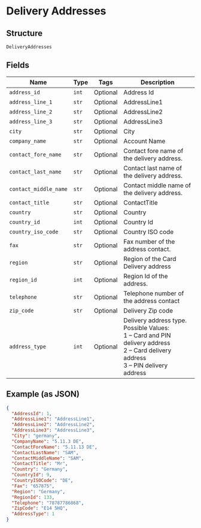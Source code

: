 
# Delivery Addresses

## Structure

`DeliveryAddresses`

## Fields

| Name | Type | Tags | Description |
|  --- | --- | --- | --- |
| `address_id` | `int` | Optional | Address Id |
| `address_line_1` | `str` | Optional | AddressLine1 |
| `address_line_2` | `str` | Optional | AddressLine2 |
| `address_line_3` | `str` | Optional | AddressLine3 |
| `city` | `str` | Optional | City |
| `company_name` | `str` | Optional | Account Name |
| `contact_fore_name` | `str` | Optional | Contact fore name of the delivery address. |
| `contact_last_name` | `str` | Optional | Contact last name of the delivery address. |
| `contact_middle_name` | `str` | Optional | Contact middle name of the delivery address. |
| `contact_title` | `str` | Optional | ContactTitle |
| `country` | `str` | Optional | Country |
| `country_id` | `int` | Optional | Country Id |
| `country_iso_code` | `str` | Optional | Country ISO code |
| `fax` | `str` | Optional | Fax number of the address contact. |
| `region` | `str` | Optional | Region of the Card Delivery address |
| `region_id` | `int` | Optional | Region Id of the address. |
| `telephone` | `str` | Optional | Telephone number of the address contact |
| `zip_code` | `str` | Optional | Delivery Zip code |
| `address_type` | `int` | Optional | Delivery address type.<br>Possible Values:<br>1 – Card and PIN delivery address<br>2 – Card delivery address<br>3 – PIN delivery address |

## Example (as JSON)

```json
{
  "AddressId": 1,
  "AddressLine1": "AddressLine1",
  "AddressLine2": "AddressLine2",
  "AddressLine3": "AddressLine3",
  "City": "germany",
  "CompanyName": "5.11.3 DE",
  "ContactForeName": "5.11.13 DE",
  "ContactLastName": "SAM",
  "ContactMiddleName": "SAM",
  "ContactTitle": "Mr",
  "Country": "Germany",
  "CountryId": 9,
  "CountryISOCode": "DE",
  "Fax": "657875",
  "Region": "Germany",
  "RegionId": 133,
  "Telephone": "78787786868",
  "ZipCode": "E14 5HQ",
  "AddressType": 1
}
```

